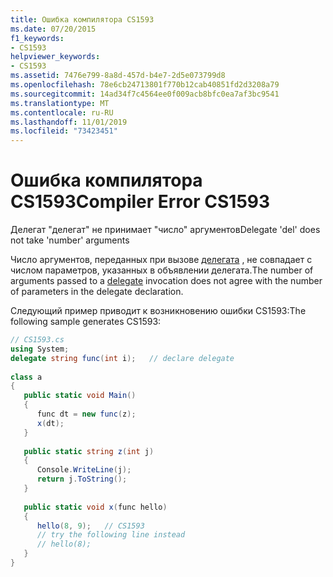 ```yaml
---
title: Ошибка компилятора CS1593
ms.date: 07/20/2015
f1_keywords:
- CS1593
helpviewer_keywords:
- CS1593
ms.assetid: 7476e799-8a8d-457d-b4e7-2d5e073799d8
ms.openlocfilehash: 78e6cb24713801f770b12cab40851fd2d3208a79
ms.sourcegitcommit: 14ad34f7c4564ee0f009acb8bfc0ea7af3bc9541
ms.translationtype: MT
ms.contentlocale: ru-RU
ms.lasthandoff: 11/01/2019
ms.locfileid: "73423451"
---
```

# <a name="compiler-error-cs1593"></a><span data-ttu-id="6096d-102">Ошибка компилятора CS1593</span><span class="sxs-lookup"><span data-stu-id="6096d-102">Compiler Error CS1593</span></span>
<span data-ttu-id="6096d-103">Делегат "делегат" не принимает "число" аргументов</span><span class="sxs-lookup"><span data-stu-id="6096d-103">Delegate 'del' does not take 'number' arguments</span></span>  
  
 <span data-ttu-id="6096d-104">Число аргументов, переданных при вызове [делегата](../language-reference/builtin-types/reference-types.md) , не совпадает с числом параметров, указанных в объявлении делегата.</span><span class="sxs-lookup"><span data-stu-id="6096d-104">The number of arguments passed to a [delegate](../language-reference/builtin-types/reference-types.md) invocation does not agree with the number of parameters in the delegate declaration.</span></span>  
  
 <span data-ttu-id="6096d-105">Следующий пример приводит к возникновению ошибки CS1593:</span><span class="sxs-lookup"><span data-stu-id="6096d-105">The following sample generates CS1593:</span></span>  
  
```csharp  
// CS1593.cs  
using System;  
delegate string func(int i);   // declare delegate  
  
class a  
{  
   public static void Main()  
   {  
      func dt = new func(z);  
      x(dt);  
   }  
  
   public static string z(int j)  
   {  
      Console.WriteLine(j);  
      return j.ToString();  
   }  
  
   public static void x(func hello)  
   {  
      hello(8, 9);   // CS1593  
      // try the following line instead  
      // hello(8);  
   }  
}  
```
